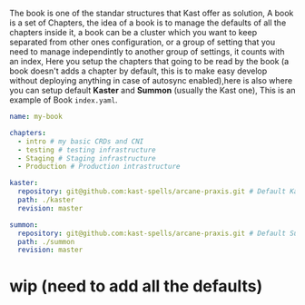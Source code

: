 The book is one of the standar structures that Kast offer as solution, A book is a set of Chapters, the idea of a book is to manage the defaults of all the chapters inside it, a book can be a cluster which you want to keep separated from other ones configuration, or a group of setting that you need to manage independintly to another group of settings, it counts with an index, Here you setup the chapters that going to be read by the book (a book doesn't adds a chapter by default, this is to make easy develop without deploying anything in case of autosync enabled),here is also where you can setup default **Kaster** and **Summon** (usually the Kast one), This is an example of Book `index.yaml`.

```yaml
name: my-book

chapters:
  - intro # my basic CRDs and CNI 	
  - testing # testing infrastructure
  - Staging # Staging infrastructure
  - Production # Production intrastructure

kaster:
  repository: git@github.com:kast-spells/arcane-praxis.git # Default Kaster
  path: ./kaster
  revision: master

summon:
  repository: git@github.com:kast-spells/arcane-praxis.git # Default Summon
  path: ./summon
  revision: master
``` 
# wip (need to add all the defaults)

